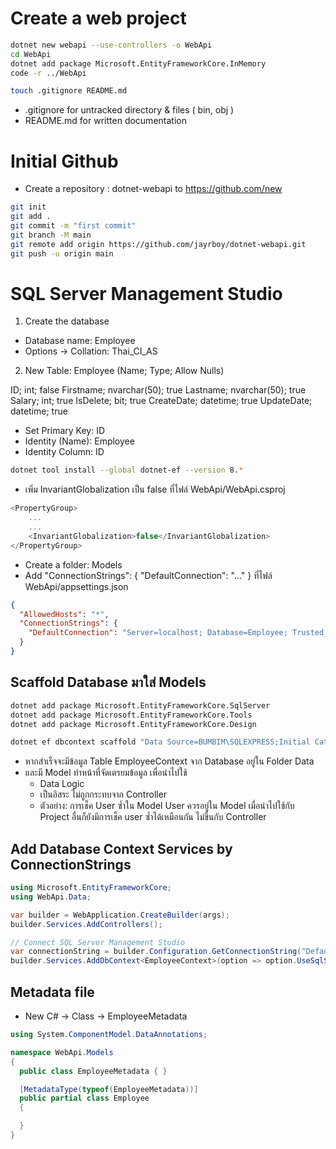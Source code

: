 # Create a web project

```bash
dotnet new webapi --use-controllers -o WebApi
cd WebApi
dotnet add package Microsoft.EntityFrameworkCore.InMemory
code -r ../WebApi
```

```bash
touch .gitignore README.md
```

- .gitignore for untracked directory & files ( bin, obj )
- README.md for written documentation

# Initial Github

- Create a repository : dotnet-webapi to https://github.com/new

```bash
git init
git add .
git commit -m "first commit"
git branch -M main
git remote add origin https://github.com/jayrboy/dotnet-webapi.git
git push -u origin main
```

# SQL Server Management Studio

1. Create the database

- Database name: Employee
- Options -> Collation: Thai_CI_AS

2. New Table: Employee (Name; Type; Allow Nulls)

ID; int; false
Firstname; nvarchar(50); true
Lastname; nvarchar(50); true
Salary; int; true
IsDelete; bit; true
CreateDate; datetime; true
UpdateDate; datetime; true

- Set Primary Key: ID
- Identity (Name): Employee
- Identity Column: ID

```bash
dotnet tool install --global dotnet-ef --version 8.*
```

- เพิ่ม InvariantGlobalization เป็น false ที่ไฟล์ WebApi/WebApi.csproj

```cs
<PropertyGroup>
    ...
    ...
    <InvariantGlobalization>false</InvariantGlobalization>
</PropertyGroup>
```

- Create a folder: Models
- Add "ConnectionStrings": { "DefaultConnection": "..." } ที่ไฟล์ WebApi/appsettings.json

```json
{
  "AllowedHosts": "*",
  "ConnectionStrings": {
    "DefaultConnection": "Server=localhost; Database=Employee; Trusted_Connection=False; TrustServerCertificate=True; User ID=sa; Password=Password"
  }
}
```

## Scaffold Database มาใส่ Models

```bash
dotnet add package Microsoft.EntityFrameworkCore.SqlServer
dotnet add package Microsoft.EntityFrameworkCore.Tools
dotnet add package Microsoft.EntityFrameworkCore.Design
```

```bash
dotnet ef dbcontext scaffold "Data Source=BUMBIM\SQLEXPRESS;Initial Catalog=Employee;Integrated Security=True;Encrypt=True;TrustServerCertificate=True" Microsoft.EntityFrameworkCore.SqlServer --context-dir Data --output-dir Models --force
```

- หากสำเร็จจะมีข้อมูล Table EmployeeContext จาก Database อยู่ใน Folder Data
- และมี Model ทำหน้าที่จัดเตรยมข้อมูล เพื่อนำไปใช้
  - Data Logic
  - เป็นอิสระ ไม่ถูกกระทบจาก Controller
  - ตัวอย่าง: การเช็ค User ซ้ำใน Model User ควรอยู่ใน Model เมื่อนำไปใช้กับ Project อื่นก็ยังมีการเช็ค user ซ้ำได้เหมือนกัน ไม่ขึ้นกับ Controller

## Add Database Context Services by ConnectionStrings

```cs
using Microsoft.EntityFrameworkCore;
using WebApi.Data;

var builder = WebApplication.CreateBuilder(args);
builder.Services.AddControllers();

// Connect SQL Server Management Studio
var connectionString = builder.Configuration.GetConnectionString("DefaultConnection");
builder.Services.AddDbContext<EmployeeContext>(option => option.UseSqlServer(connectionString));
```

## Metadata file

- New C# -> Class -> EmployeeMetadata

```cs
using System.ComponentModel.DataAnnotations;

namespace WebApi.Models
{
  public class EmployeeMetadata { }

  [MetadataType(typeof(EmployeeMetadata))]
  public partial class Employee
  {

  }
}
```
